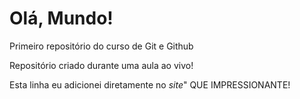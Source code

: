 # Olá, Mundo!
 Primeiro repositório do curso de Git e Github

 Repositório criado durante uma aula ao vivo!

 Esta linha eu adicionei diretamente no _site_" QUE IMPRESSIONANTE!
